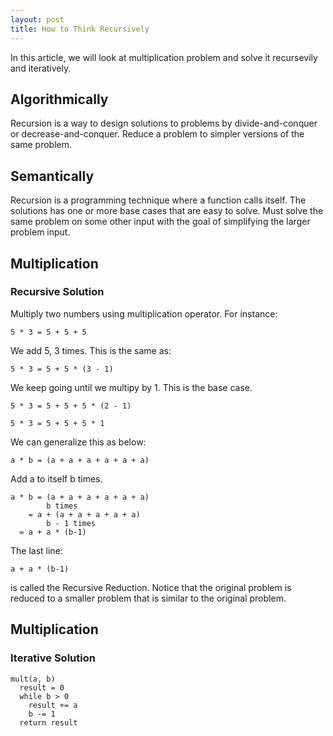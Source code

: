 ```yaml
---
layout: post
title: How to Think Recursively
---
```


In this article, we will look at multiplication problem and solve it recursevily and iteratively.

## Algorithmically

Recursion is a way to design solutions to problems by divide-and-conquer or decrease-and-conquer. Reduce a problem to simpler versions of the same problem.

## Semantically

Recursion is a programming technique where a function calls itself. The solutions has one or more base cases that are easy to solve. Must solve the same problem on some other input with the goal of simplifying the larger problem input.

## Multiplication
### Recursive Solution

Multiply two numbers using multiplication operator. For instance:

```
5 * 3 = 5 + 5 + 5
```
We add 5, 3 times. This is the same as:

```
5 * 3 = 5 + 5 * (3 - 1)
```

We keep going until we multipy by 1. This is the base case.

```
5 * 3 = 5 + 5 + 5 * (2 - 1)
```

```
5 * 3 = 5 + 5 + 5 * 1
```

We can generalize this as below:


```
a * b = (a + a + a + a + a + a)
```

Add a to itself b times.

```
a * b = (a + a + a + a + a + a) 
		b times
	= a + (a + a + a + a + a)
		b - 1 times
  = a + a * (b-1)
```

The last line: 

```
a + a * (b-1)
```

is called the Recursive Reduction. Notice that the original problem is reduced to a smaller problem that is similar to the original problem.

## Multiplication

### Iterative Solution

```
mult(a, b)
  result = 0
  while b > 0
    result += a
    b -= 1
  return result
```
